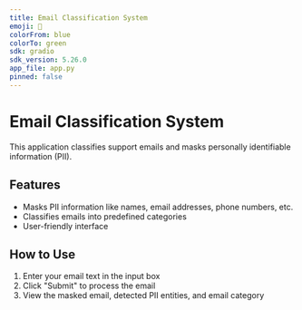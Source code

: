 ```yaml
---
title: Email Classification System
emoji: 📧
colorFrom: blue
colorTo: green
sdk: gradio
sdk_version: 5.26.0
app_file: app.py
pinned: false
---
```


# Email Classification System

This application classifies support emails and masks personally identifiable information (PII).

## Features
- Masks PII information like names, email addresses, phone numbers, etc.
- Classifies emails into predefined categories
- User-friendly interface

## How to Use
1. Enter your email text in the input box
2. Click "Submit" to process the email
3. View the masked email, detected PII entities, and email category